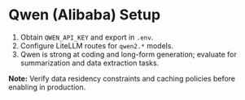 # Qwen (Alibaba) Setup

1. Obtain `QWEN_API_KEY` and export in `.env`.
2. Configure LiteLLM routes for `qwen2.*` models.
3. Qwen is strong at coding and long-form generation; evaluate for summarization and data extraction tasks.

**Note:** Verify data residency constraints and caching policies before enabling in production.

